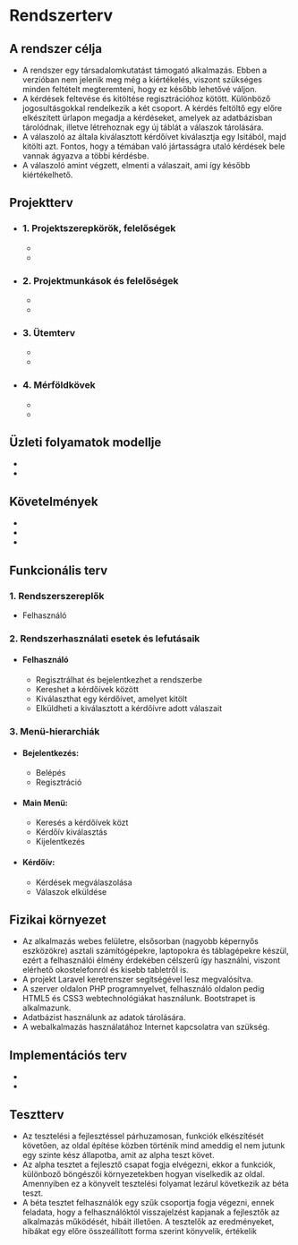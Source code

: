 Rendszerterv
=============

A rendszer célja
-----------------
- A rendszer egy társadalomkutatást támogató alkalmazás. Ebben a verzióban nem jelenik meg még a kiértékelés, viszont szükséges minden feltételt megteremteni, hogy ez később lehetővé váljon.
- A kérdések feltevése és kitöltése regisztrációhoz kötött. Különböző jogosultásgokkal rendelkezik a két csoport. A kérdés feltöltő egy előre elkészített ürlapon megadja a kérdéseket, amelyek az adatbázisban tárolódnak, illetve létrehoznak egy új táblát a válaszok tárolására.
- A válaszoló az általa kiválasztott kérdőívet kiválasztja egy lsitából, majd kitölti azt. Fontos, hogy a témában való jártasságra utaló kérdések bele vannak ágyazva a többi kérdésbe.
- A válaszoló amint végzett, elmenti a válaszait, ami így később kiértékelhető. 

Projektterv
------------
- ### 1. Projektszerepkörök, felelőségek ###
    -
    -
- ### 2. Projektmunkások és felelőségek ###
    - 
    - 
- ### 3. Ütemterv ###
    - 
    - 
- ### 4. Mérföldkövek ###
    - 
    - 

Üzleti folyamatok modellje
--------------------------
- 
- 

Követelmények
--------------
- 
- 
- 

Funkcionális terv
-----------------
### 1. Rendszerszereplők ###
- Felhasználó

### 2. Rendszerhasználati esetek és lefutásaik ###
- #### Felhasználó ####
    - Regisztrálhat és bejelentkezhet a rendszerbe
    - Kereshet a kérdőívek között
    - Kiválaszthat egy kérdőívet, amelyet kitölt
    - Elküldheti a kiválasztott a kérdőívre adott válaszait 
    
### 3. Menü-hierarchiák ###
- #### Bejelentkezés: ####
    - Belépés
    - Regisztráció

- #### Main Menü: ####
    - Keresés a kérdőívek közt
    - Kérdőív kiválasztás
    - Kijelentkezés

- #### Kérdőív: ####
    - Kérdések megválaszolása
    - Válaszok elküldése

Fizikai környezet
------------------
- Az alkalmazás webes felületre, elsősorban (nagyobb képernyős eszközökre) asztali számítógépekre, laptopokra és táblagépekre készül, ezért a felhasználói élmény érdekében célszerű így használni, viszont elérhető okostelefonról és kisebb tabletről is.
- A projekt Laravel keretrenszer segítségével lesz megvalósítva.
- A szerver oldalon PHP programnyelvet, felhasználó oldalon pedig HTML5 és CSS3 webtechnológiákat használunk. Bootstrapet is alkalmazunk.
- Adatbázist használunk az adatok tárolására.
- A webalkalmazás használatához Internet kapcsolatra van szükség.

Implementációs terv
--------------------
- 
- 

Tesztterv
----------
- Az tesztelési a fejlesztéssel párhuzamosan, funkciók elkészítését követően, az oldal építése közben történik mind ameddig el nem jutunk egy szinte kész állapotba, amit az alpha teszt követ. 
- Az alpha tesztet a fejlesztő csapat fogja elvégezni, ekkor a funkciók, különboző böngészői környezetekben hogyan viselkedik az oldal. Amennyiben ez a könyvelt tesztelési folyamat lezárul következik az béta teszt.
- A béta tesztet felhasználók egy szűk csoportja fogja végezni, ennek feladata, hogy a felhasználóktól visszajelzést kapjanak a fejlesztők az alkalmazás működését, hibáit illetően. A tesztelők az eredményeket, hibákat egy előre összeállított forma szerint könyvelik, értékelik
